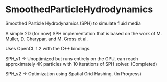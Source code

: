 # SmoothedParticleHydrodynamics
Smoothed Particle Hydrodynamics (SPH) to simulate fluid media

A simple 2D (for now) SPH implementation that is based on the work of M. Muller, D. Charypar, and M. Gross et al. 

Uses OpenCL 1.2 with the C++ bindings. 

SPH_v1 -> Unoptimized but runs entirely on the GPU, can reach approximately 4K particles with 10 iterations of SPH solver. (Completed)

SPH_v2 -> Optimization using Spatial Grid Hashing. (In Progress)


